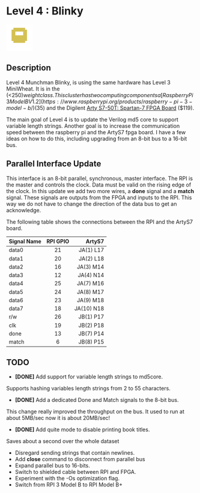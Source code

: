 # Level 4 : Blinky
![level3_Blinky](../images/level4_Blinky.png)

## Description

Level 4 Munchman Blinky, is using the same hardware has Level 3 MiniWheat.
It is in the (<$250) weight class.  This cluster has two
computing components a [Raspberry Pi 3 Model B V1.2](https://www.raspberrypi.org/products/raspberry-pi-3-model-b/)
($35) and the Digilent [Arty S7-50T: Spartan-7 FPGA
Board](https://reference.digilentinc.com/reference/programmable-logic/arty-s7/start) ($119).

The main goal of Level 4 is to update the Verilog md5 core to support variable length
strings. Another goal is to increase the communication speed between the raspberry pi
and the ArtyS7 fpga board.  I have a few ideas on how to do this, including upgrading
from an 8-bit bus to a 16-bit bus.

## Parallel Interface Update

This interface is an 8-bit parallel, synchronous, master interface.
The RPI is the master and controls the clock.  Data must be valid on the
rising edge of the clock.  In this update we add two more wires, a
**done** signal and a **match** signal.  These signals are outputs from
the FPGA and inputs to the RPI.  This way we do not have to change
the direction of the data bus to get an acknowledge.

The following table shows the connections between the RPI and the ArtyS7 board.

| Signal Name   | RPI GPIO  | ArtyS7     |
| ------------- |:---------:| ----------:|
| data0         | 21        | JA(1) L17  |
| data1         | 20        | JA(2) L18  |
| data2         | 16        | JA(3) M14  |
| data3         | 12        | JA(4) N14  |
| data4         | 25        | JA(7) M16  |
| data5         | 24        | JA(8) M17  |
| data6         | 23        | JA(9) M18  |
| data7         | 18        | JA(10) N18 |
| r/w           | 26        | JB(1) P17  |
| clk           | 19        | JB(2) P18  |
| done          | 13        | JB(7) P14  |
| match         | 6         | JB(8) P15  |


## TODO

* **[DONE]** Add support for variable length strings to md5core.

Supports hashing variables length strings from 2 to 55 characters.

* **[DONE]** Add a dedicated Done and Match signals to the 8-bit bus.

This change really improved the throughput on the bus. It
used to run at about 5MB/sec now it is about 20MB/sec!

* **[DONE]** Add quite mode to disable printing book titles.

Saves about a second over the whole dataset

* Disregard sending strings that contain newlines.
* Add **close** command to disconnect from parallel bus
* Expand parallel bus to 16-bits.
* Switch to shielded cable between RPI and FPGA.
* Experiment with the -Os optimization flag.
* Switch from RPI 3 Model B to RPI Model B+

